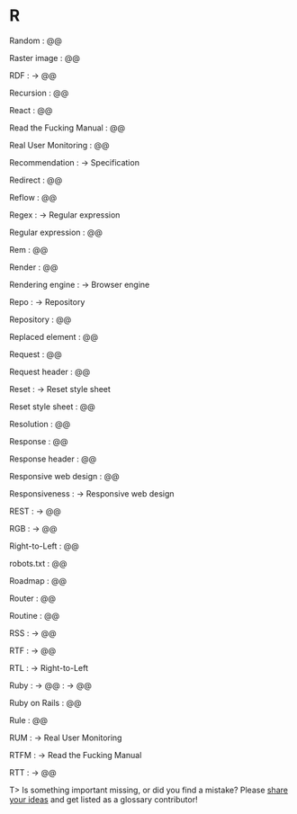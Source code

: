 # R

Random
: @@

Raster image
: @@

RDF
: → @@

Recursion
: @@

React
: @@

Read the Fucking Manual
: @@

Real User Monitoring
: @@

Recommendation
: → Specification

Redirect
: @@

Reflow
: @@

Regex
: → Regular expression

Regular expression
: @@

Rem
: @@

Render
: @@

Rendering engine
: → Browser engine

Repo
: → Repository

Repository
: @@

Replaced element
: @@

Request
: @@

Request header
: @@

Reset
: → Reset style sheet

Reset style sheet
: @@

Resolution
: @@

Response
: @@

Response header
: @@

Responsive web design
: @@

Responsiveness
: → Responsive web design

REST
: → @@

RGB
: → @@

Right-to-Left
: @@

robots.txt
: @@

Roadmap
: @@

Router
: @@

Routine
: @@

RSS
: → @@

RTF
: → @@

RTL
: → Right-to-Left

Ruby
: → @@
: → @@

Ruby on Rails
: @@

Rule
: @@

RUM
: → Real User Monitoring

RTFM
: → Read the Fucking Manual

RTT
: → @@

T> Is something important missing, or did you find a mistake? Please [share your ideas](https://github.com/j9t/web-development-glossary/blob/master/manuscript/r.md) and get listed as a glossary contributor!